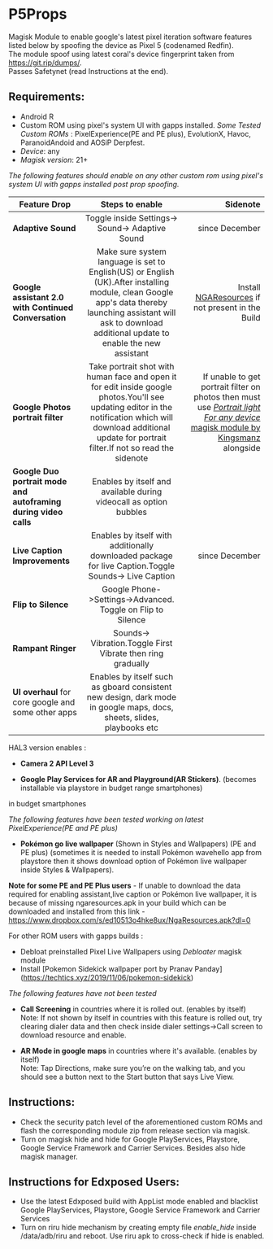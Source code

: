 # P5Props
Magisk Module to enable google's latest pixel iteration software features listed below by spoofing the device as Pixel 5 (codenamed Redfin).  
The module spoof using latest coral's device fingerprint taken from https://git.rip/dumps/.   
Passes Safetynet (read Instructions at the end).
## Requirements:
- Android R
- Custom ROM using pixel's system UI with gapps installed.
  *Some Tested Custom ROMs* : PixelExperience(PE and PE plus), EvolutionX, Havoc, ParanoidAndoid and AOSiP Derpfest.   
- *Device*: any  
- *Magisk version*: 21+



*The following features should enable on any other custom rom using pixel's system UI with gapps installed post prop spoofing.*


| Feature Drop  | Steps to enable      | Sidenote  |
| ------------- |:-------------:| -----:|
| **Adaptive Sound**       | Toggle inside Settings-> Sound-> Adaptive Sound | since December |
|**Google assistant 2.0 with Continued Conversation**|Make sure system language is set to English(US) or English (UK).After installing module, clean Google app's data thereby launching assistant will ask to download additional update to enable the new assistant | Install [NGAResources]( https://www.dropbox.com/s/ed10513o4hke8ux/NgaResources.apk?dl=0 ) if not present in the Build|
|**Google Photos portrait filter**|Take portrait shot with human face and open it for edit inside google photos.You'll see updating editor in the notification which will download additional update for portrait filter.If not so read the sidenote |If unable to get portrait filter on photos then must use [*Portrait light For any device* magisk module by Kingsmanz](https://www.dropbox.com/s/kwej83yvefn8znp/Portrait%20light%20For%20any%20device.zip?dl=0) alongside|
|**Google Duo portrait mode and autoframing during video calls**|Enables by itself and available during videocall as option bubbles| |
|**Live Caption Improvements**     | Enables by itself  with additionally downloaded package for live Caption.Toggle Sounds-> Live Caption  |   since December |
|**Flip to Silence** | Google Phone->Settings->Advanced. Toggle on Flip to Silence  |  |
|**Rampant Ringer**|Sounds-> Vibration.Toggle First Vibrate then ring gradually| |
|**UI overhaul** for core google and some other apps|Enables by itself such as gboard consistent new design, dark mode in google maps, docs, sheets, slides, playbooks etc | |


HAL3 version enables :

- **Camera 2 API Level 3** 

- **Google Play Services for AR  and Playground(AR Stickers)**. (becomes installable via playstore in budget range smartphones)

 in budget smartphones

*The following features have been tested working on latest PixelExperience(PE and PE plus)*

- **Pokémon go live wallpaper** (Shown in Styles and Wallpapers) (PE and PE plus) (sometimes it is needed to install Pokémon wavehello app from playstore then it shows download option of Pokémon live wallpaper inside Styles & Wallpapers).  

**Note for some PE and PE Plus users** - If unable to download the data required for enabling assistant,live caption or Pokémon live wallpaper, it is because of missing ngaresources.apk in your build which can be downloaded and installed from this link -  https://www.dropbox.com/s/ed10513o4hke8ux/NgaResources.apk?dl=0  
  
  
For other ROM users with gapps builds :
- Debloat preinstalled Pixel Live Wallpapers using *Debloater* magisk module
- Install [Pokemon Sidekick wallpaper port by Pranav Panday] (https://techtics.xyz/2019/11/06/pokemon-sidekick)



*The following features have not been tested*

- **Call Screening** in countries where it is rolled out. (enables by itself)  
Note: If not shown by itself in countries with this feature is rolled out, try clearing dialer data and then check inside dialer settings->Call screen to download resource and enable. 

- **AR Mode in google maps** in countries where it's available. (enables by itself)  
Note: Tap Directions, make sure you’re on the walking tab, and you should see a button next to the Start button that says Live View.  




## Instructions:
- Check the security patch level of the aforementioned custom ROMs and flash the corresponding module zip from release section via magisk.
- Turn on magisk hide and hide for Google PlayServices, Playstore, Google Service Framework and Carrier Services. Besides also hide magisk manager.

## Instructions for Edxposed Users:
- Use the latest Edxposed build with AppList mode enabled and blacklist Google PlayServices, Playstore, Google Service Framework and Carrier Services  
- Turn on riru hide mechanism by creating empty file *enable_hide* inside /data/adb/riru and reboot. Use riru apk to cross-check if hide is enabled.  
